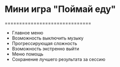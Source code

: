 # Мини игра "Поймай еду"
==============================
* Главное меню
* Возможность выключить музыку
* Прогрессирующая сложность
* Взоможность экстренно выйти
* Меню помощь
* Сохранение лучшего результата
  за сессию
